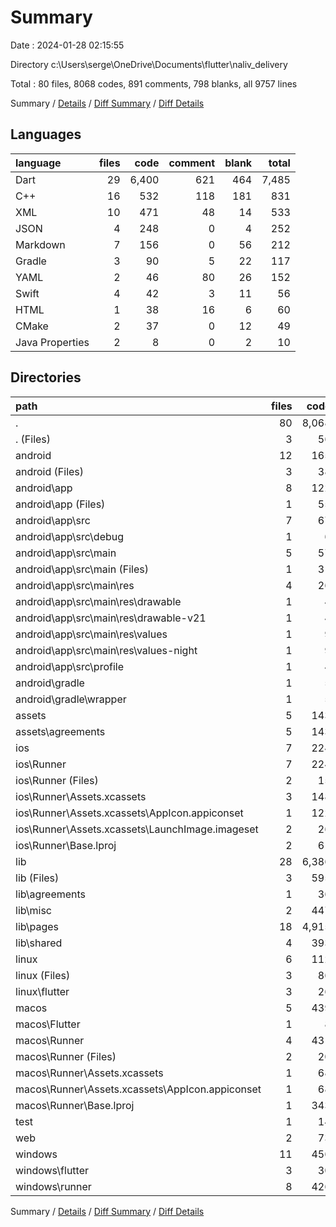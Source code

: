 # Summary

Date : 2024-01-28 02:15:55

Directory c:\\Users\\serge\\OneDrive\\Documents\\flutter\\naliv_delivery

Total : 80 files,  8068 codes, 891 comments, 798 blanks, all 9757 lines

Summary / [Details](details.md) / [Diff Summary](diff.md) / [Diff Details](diff-details.md)

## Languages
| language | files | code | comment | blank | total |
| :--- | ---: | ---: | ---: | ---: | ---: |
| Dart | 29 | 6,400 | 621 | 464 | 7,485 |
| C++ | 16 | 532 | 118 | 181 | 831 |
| XML | 10 | 471 | 48 | 14 | 533 |
| JSON | 4 | 248 | 0 | 4 | 252 |
| Markdown | 7 | 156 | 0 | 56 | 212 |
| Gradle | 3 | 90 | 5 | 22 | 117 |
| YAML | 2 | 46 | 80 | 26 | 152 |
| Swift | 4 | 42 | 3 | 11 | 56 |
| HTML | 1 | 38 | 16 | 6 | 60 |
| CMake | 2 | 37 | 0 | 12 | 49 |
| Java Properties | 2 | 8 | 0 | 2 | 10 |

## Directories
| path | files | code | comment | blank | total |
| :--- | ---: | ---: | ---: | ---: | ---: |
| . | 80 | 8,068 | 891 | 798 | 9,757 |
| . (Files) | 3 | 56 | 80 | 33 | 169 |
| android | 12 | 165 | 51 | 35 | 251 |
| android (Files) | 3 | 38 | 0 | 10 | 48 |
| android\\app | 8 | 122 | 51 | 24 | 197 |
| android\\app (Files) | 1 | 55 | 5 | 13 | 73 |
| android\\app\\src | 7 | 67 | 46 | 11 | 124 |
| android\\app\\src\\debug | 1 | 6 | 4 | 1 | 11 |
| android\\app\\src\\main | 5 | 57 | 38 | 9 | 104 |
| android\\app\\src\\main (Files) | 1 | 31 | 6 | 3 | 40 |
| android\\app\\src\\main\\res | 4 | 26 | 32 | 6 | 64 |
| android\\app\\src\\main\\res\\drawable | 1 | 4 | 7 | 2 | 13 |
| android\\app\\src\\main\\res\\drawable-v21 | 1 | 4 | 7 | 2 | 13 |
| android\\app\\src\\main\\res\\values | 1 | 9 | 9 | 1 | 19 |
| android\\app\\src\\main\\res\\values-night | 1 | 9 | 9 | 1 | 19 |
| android\\app\\src\\profile | 1 | 4 | 4 | 1 | 9 |
| android\\gradle | 1 | 5 | 0 | 1 | 6 |
| android\\gradle\\wrapper | 1 | 5 | 0 | 1 | 6 |
| assets | 5 | 143 | 0 | 47 | 190 |
| assets\\agreements | 5 | 143 | 0 | 47 | 190 |
| ios | 7 | 224 | 2 | 8 | 234 |
| ios\\Runner | 7 | 224 | 2 | 8 | 234 |
| ios\\Runner (Files) | 2 | 15 | 0 | 2 | 17 |
| ios\\Runner\\Assets.xcassets | 3 | 148 | 0 | 4 | 152 |
| ios\\Runner\\Assets.xcassets\\AppIcon.appiconset | 1 | 122 | 0 | 1 | 123 |
| ios\\Runner\\Assets.xcassets\\LaunchImage.imageset | 2 | 26 | 0 | 3 | 29 |
| ios\\Runner\\Base.lproj | 2 | 61 | 2 | 2 | 65 |
| lib | 28 | 6,386 | 611 | 457 | 7,454 |
| lib (Files) | 3 | 595 | 14 | 43 | 652 |
| lib\\agreements | 1 | 36 | 0 | 4 | 40 |
| lib\\misc | 2 | 447 | 26 | 49 | 522 |
| lib\\pages | 18 | 4,915 | 566 | 336 | 5,817 |
| lib\\shared | 4 | 393 | 5 | 25 | 423 |
| linux | 6 | 112 | 27 | 44 | 183 |
| linux (Files) | 3 | 86 | 18 | 27 | 131 |
| linux\\flutter | 3 | 26 | 9 | 17 | 52 |
| macos | 5 | 439 | 3 | 12 | 454 |
| macos\\Flutter | 1 | 8 | 3 | 4 | 15 |
| macos\\Runner | 4 | 431 | 0 | 8 | 439 |
| macos\\Runner (Files) | 2 | 20 | 0 | 6 | 26 |
| macos\\Runner\\Assets.xcassets | 1 | 68 | 0 | 1 | 69 |
| macos\\Runner\\Assets.xcassets\\AppIcon.appiconset | 1 | 68 | 0 | 1 | 69 |
| macos\\Runner\\Base.lproj | 1 | 343 | 0 | 1 | 344 |
| test | 1 | 14 | 10 | 7 | 31 |
| web | 2 | 73 | 16 | 7 | 96 |
| windows | 11 | 456 | 91 | 148 | 695 |
| windows\\flutter | 3 | 30 | 9 | 17 | 56 |
| windows\\runner | 8 | 426 | 82 | 131 | 639 |

Summary / [Details](details.md) / [Diff Summary](diff.md) / [Diff Details](diff-details.md)